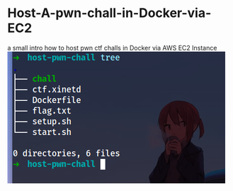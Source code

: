 # Host-A-pwn-chall-in-Docker-via-EC2
a small intro how to host pwn ctf challs in Docker via AWS EC2 Instance
![File Structure](treee.png)
